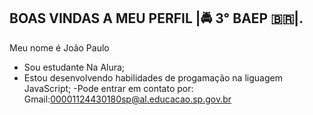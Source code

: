 ## BOAS VINDAS A MEU PERFIL |🚔 3° BAEP 🇧🇷|.

Meu nome é João Paulo

- Sou estudante Na Alura;
- Estou desenvolvendo habilidades de progamação na liguagem JavaScript;
-Pode entrar em contato por: Gmail:00001124430180sp@al.educacao.sp.gov.br

